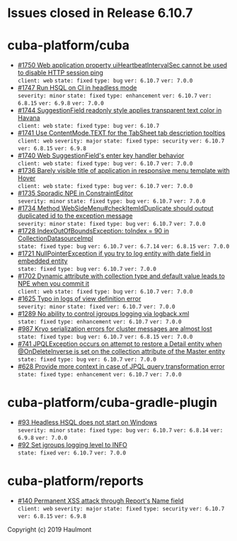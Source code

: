 # Issues closed in Release 6.10.7

# cuba-platform/cuba

* [#1750 Web application property uiHeartbeatIntervalSec cannot be used to disable HTTP session ping](https://github.com/cuba-platform/cuba/issues/1750) \
    `client: web` `state: fixed` `type: bug` `ver: 6.10.7` `ver: 7.0.0` 
* [#1747 Run HSQL on CI in headless mode](https://github.com/cuba-platform/cuba/issues/1747) \
    `severity: minor` `state: fixed` `type: enhancement` `ver: 6.10.7` `ver: 6.8.15` `ver: 6.9.8` `ver: 7.0.0` 
* [#1744 SuggestionField readonly style applies transparent text color in Havana](https://github.com/cuba-platform/cuba/issues/1744) \
    `client: web` `state: fixed` `type: bug` `ver: 6.10.7` 
* [#1741 Use ContentMode.TEXT for the TabSheet tab description tooltips](https://github.com/cuba-platform/cuba/issues/1741) \
    `client: web` `severity: major` `state: fixed` `type: security` `ver: 6.10.7` `ver: 6.8.15` `ver: 6.9.8` 
* [#1740 Web SuggestionField's enter key handler behavior](https://github.com/cuba-platform/cuba/issues/1740) \
    `client: web` `state: fixed` `type: bug` `ver: 6.10.7` `ver: 7.0.0` 
* [#1736 Barely visible title of application in responsive menu template with Hover](https://github.com/cuba-platform/cuba/issues/1736) \
    `client: web` `state: fixed` `type: bug` `ver: 6.10.7` `ver: 7.0.0` 
* [#1735 Sporadic NPE in ConstraintEditor](https://github.com/cuba-platform/cuba/issues/1735) \
    `severity: minor` `state: fixed` `type: bug` `ver: 6.10.7` `ver: 7.0.0` 
* [#1734 Method WebSideMenu#checkItemIdDuplicate should output duplicated id to the exception message](https://github.com/cuba-platform/cuba/issues/1734) \
    `severity: minor` `state: fixed` `type: bug` `ver: 6.10.7` `ver: 7.0.0` 
* [#1728 IndexOutOfBoundsException: toIndex = 90 in CollectionDatasourceImpl](https://github.com/cuba-platform/cuba/issues/1728) \
    `state: fixed` `type: bug` `ver: 6.10.7` `ver: 6.7.14` `ver: 6.8.15` `ver: 7.0.0` 
* [#1721 NullPointerException if you try to log entity with date field in embedded entity](https://github.com/cuba-platform/cuba/issues/1721) \
    `state: fixed` `type: bug` `ver: 6.10.7` `ver: 7.0.0` 
* [#1702 Dynamic attribute with collection type and default value leads to NPE when you commit it](https://github.com/cuba-platform/cuba/issues/1702) \
    `client: web` `state: fixed` `type: bug` `ver: 6.10.7` `ver: 7.0.0` 
* [#1625 Typo in logs of view definition error ](https://github.com/cuba-platform/cuba/issues/1625) \
    `severity: minor` `state: fixed` `ver: 6.10.7` `ver: 7.0.0` 
* [#1289 No ability to control jgroups logging via logback.xml](https://github.com/cuba-platform/cuba/issues/1289) \
    `state: fixed` `type: enhancement` `ver: 6.10.7` `ver: 7.0.0` 
* [#987 Kryo serialization errors for cluster messages are almost lost](https://github.com/cuba-platform/cuba/issues/987) \
    `state: fixed` `type: bug` `ver: 6.10.7` `ver: 6.8.15` `ver: 7.0.0` 
* [#741 JPQLException occurs on attempt to restore a Detail entity when @OnDeleteInverse is set on the collection attribute of the Master entity](https://github.com/cuba-platform/cuba/issues/741) \
    `state: fixed` `type: bug` `ver: 6.10.7` `ver: 7.0.0` 
* [#628 Provide more context in case of JPQL query transformation error](https://github.com/cuba-platform/cuba/issues/628) \
    `state: fixed` `type: enhancement` `ver: 6.10.7` `ver: 7.0.0` 

# cuba-platform/cuba-gradle-plugin

* [#93 Headless HSQL does not start on Windows](https://github.com/cuba-platform/cuba-gradle-plugin/issues/93) \
    `severity: minor` `state: fixed` `type: bug` `ver: 6.10.7` `ver: 6.8.14` `ver: 6.9.8` `ver: 7.0.0` 
* [#92 Set jgroups logging level to INFO](https://github.com/cuba-platform/cuba-gradle-plugin/issues/92) \
    `state: fixed` `ver: 6.10.7` `ver: 7.0.0` 

# cuba-platform/reports

* [#140 Permanent XSS attack through Report's Name field](https://github.com/cuba-platform/reports/issues/140) \
    `client: web` `severity: major` `state: fixed` `type: security` `ver: 6.10.7` `ver: 6.8.15` `ver: 6.9.8` 


Copyright (c) 2019 Haulmont
